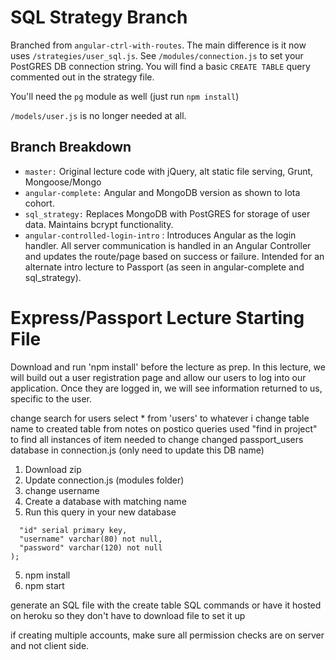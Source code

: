 # SQL Strategy Branch
Branched from `angular-ctrl-with-routes`. The main difference is it now uses `/strategies/user_sql.js`. See `/modules/connection.js` to set your PostGRES DB connection string. You will find a basic `CREATE TABLE` query commented out in the strategy file.

You'll need the `pg` module as well (just run `npm install`)

`/models/user.js` is no longer needed at all.

## Branch Breakdown
* `master:` Original lecture code with jQuery, alt static file serving, Grunt, Mongoose/Mongo
* `angular-complete:` Angular and MongoDB version as shown to Iota cohort.
* `sql_strategy:` Replaces MongoDB with PostGRES for storage of user data. Maintains bcrypt functionality.
* `angular-controlled-login-intro` : Introduces Angular as the login handler. All server communication is handled in an Angular Controller and updates the route/page based on success or failure. Intended for an alternate intro lecture to Passport (as seen in angular-complete and sql_strategy).

# Express/Passport Lecture Starting File
Download and run 'npm install' before the lecture as prep. In this lecture, we will build out a user registration page and allow our users to log into our application. Once they are logged in, we will see information returned to us, specific to the user.


change search for users select * from 'users' to whatever i change table name to
created table from notes on postico queries
used "find in project" to find all instances of item needed to change
changed passport_users database in connection.js (only need to update this DB name)

1. Download zip
2. Update connection.js (modules folder)
2. change username
3. Create a database with matching name
4. Run this query in your new database
```CREATE TABLE "users" (
  "id" serial primary key,
  "username" varchar(80) not null,
  "password" varchar(120) not null
);
```
5. npm install
6. npm start

generate an SQL file with the create table SQL commands
          or
have it hosted on heroku so they don't have to download file to set it up

if creating multiple accounts, make sure all permission checks are on
server and not client side.
